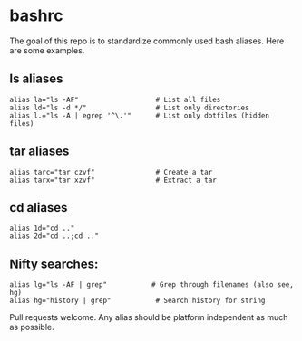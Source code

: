 # bashrc

The goal of this repo is to standardize commonly used bash aliases. Here are some examples.

## ls aliases
```
alias la="ls -AF"                   # List all files
alias ld="ls -d */"                 # List only directories
alias l.="ls -A | egrep '^\.'"      # List only dotfiles (hidden files)
```

## tar aliases
```
alias tarc="tar czvf"               # Create a tar
alias tarx="tar xzvf"               # Extract a tar
```

## cd aliases
```
alias 1d="cd .."
alias 2d="cd ..;cd .."
```

## Nifty searches:
```
alias lg="ls -AF | grep"           # Grep through filenames (also see, hg)
alias hg="history | grep"           # Search history for string
```

Pull requests welcome. Any alias should be platform independent as much as possible.
